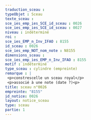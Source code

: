 ```yaml
---
traduction_sceau : 
typeObjet : Sceau
texte_sceau : 
sce_ies_emp_ies_SCE_id_sceau : 0026
sce_ies_emp_ies_SCE_id_sceau : 0027
niveau : indéterminé
roi : 
sce_ies_EMP_n_Inv_IFAO : 8155
id_sceau : 0026
sce_ies_emp_NOT_nom_note : N8155
dimensions_sceau : 
sce_ies_emp_ies_EMP_n_Inv_IFAO : 8155
motif : indéterminé
type_sceau : cylindre (empreinte)
remarque : |
 <p>constrescelle un sceau royal</p>
 <p>associé à une note (date ?)<p>
title: sceau n°0026
empreinte: "8155"
id_notice: 0026
layout: notice_sceau
type: sceau
partie: 1
---
```

